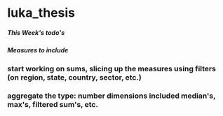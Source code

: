 # luka_thesis


##### This Week's todo's
##### Measures to include
  ### start working on sums, slicing up the measures using filters (on region, state, country, sector, etc.)
  ### aggregate the type: number dimensions included median's, max's, filtered sum's, etc.
